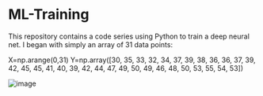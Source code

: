 # ML-Training

This repository contains a code series using Python to train a deep neural net. I began with simply an array of 31 data points:

X=np.arange(0,31)
Y=np.array([30, 35, 33, 32, 34, 37, 39, 38, 36, 36, 37, 39, 42, 45, 45, 41,
40, 39, 42, 44, 47, 49, 50, 49, 46, 48, 50, 53, 55, 54, 53])

![image](https://user-images.githubusercontent.com/129328983/230983491-4ff4a814-fec0-4022-9500-6b6b7f8b085d.png)


